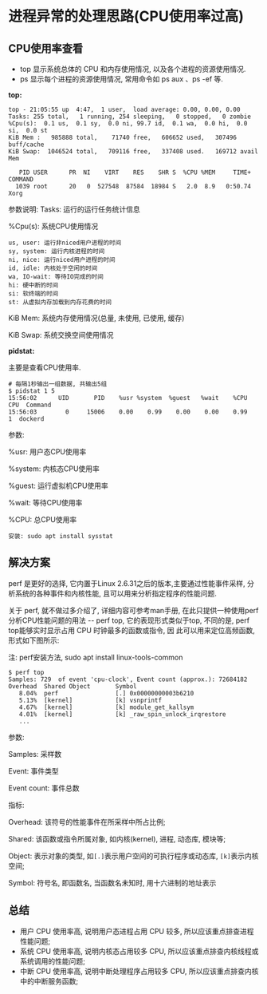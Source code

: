 # 进程异常的处理思路(CPU使用率过高)

## CPU使用率查看

- top 显示系统总体的 CPU 和内存使用情况, 以及各个进程的资源使用情况.
- ps 显示每个进程的资源使用情况, 常用命令如 ps aux 、ps -ef 等.

**top:**

```
top - 21:05:55 up  4:47,  1 user,  load average: 0.00, 0.00, 0.00
Tasks: 255 total,   1 running, 254 sleeping,   0 stopped,   0 zombie
%Cpu(s):  0.1 us,  0.1 sy,  0.0 ni, 99.7 id,  0.1 wa,  0.0 hi,  0.0 si,  0.0 st
KiB Mem :   985888 total,    71740 free,   606652 used,   307496 buff/cache
KiB Swap:  1046524 total,   709116 free,   337408 used.   169712 avail Mem 

   PID USER      PR  NI    VIRT    RES    SHR S  %CPU %MEM     TIME+ COMMAND                                                                                                                                 
  1039 root      20   0  527548  87584  18984 S   2.0  8.9   0:50.74 Xorg    
```

参数说明:
Tasks: 运行的运行任务统计信息

%Cpu(s): 系统CPU使用情况
```
us, user: 运行非niced用户进程的时间
sy, system: 运行内核进程的时间
ni, nice: 运行niced用户进程的时间
id, idle: 内核处于空闲的时间
wa, IO-wait: 等待IO完成的时间
hi: 硬中断的时间
si: 软终端的时间
st: 从虚拟内存加载到内存花费的时间
```

KiB Mem: 系统内存使用情况(总量, 未使用, 已使用, 缓存)

KiB Swap: 系统交换空间使用情况


**pidstat:**

主要是查看CPU使用率.

```
# 每隔1秒输出一组数据, 共输出5组
$ pidstat 1 5
15:56:02      UID       PID    %usr %system  %guest   %wait    %CPU   CPU  Command
15:56:03        0     15006    0.00    0.99    0.00    0.00    0.99     1  dockerd
```

参数:

%usr: 用户态CPU使用率
 
%system: 内核态CPU使用率

%guest: 运行虚拟机CPU使用率

%wait: 等待CPU使用率

%CPU: 总CPU使用率

```
安装: sudo apt install sysstat
```

## 解决方案

perf 是更好的选择, 它内置于Linux 2.6.31之后的版本,主要通过性能事件采样, 分析系统的各种事件和内核性能,
且可以用来分析指定程序的性能问题.

关于 perf, 就不做过多介绍了, 详细内容可参考man手册, 在此只提供一种使用perf分析CPU性能问题的用法 -- 
perf top, 它的表现形式类似于top, 不同的是, perf top能够实时显示占用 CPU 时钟最多的函数或指令, 因
此可以用来定位高频函数, 形式如下图所示:

注: perf安装方法, sudo apt install linux-tools-common

```
$ perf top
Samples: 729  of event 'cpu-clock', Event count (approx.): 72684182
Overhead  Shared Object       Symbol
   8.04%  perf                [.] 0x00000000003b6210
   5.13%  [kernel]            [k] vsnprintf
   4.67%  [kernel]            [k] module_get_kallsym
   4.01%  [kernel]            [k] _raw_spin_unlock_irqrestore
   ...
```

参数: 

Samples: 采样数

Event: 事件类型

Event count: 事件总数

指标:

Overhead: 该符号的性能事件在所采样中所占比例;

Shared: 该函数或指令所属对象, 如内核(kernel), 进程, 动态库, 模块等;

Object: 表示对象的类型, 如`[.]`表示用户空间的可执行程序或动态库, `[k]`表示内核空间;

Symbol: 符号名, 即函数名, 当函数名未知时, 用十六进制的地址表示


## 总结

- 用户 CPU 使用率高, 说明用户态进程占用 CPU 较多, 所以应该重点排查进程性能问题;
- 系统 CPU 使用率高, 说明内核态占用较多 CPU, 所以应该重点排查内核线程或系统调用的性能问题;
- 中断 CPU 使用率高, 说明中断处理程序占用较多 CPU, 所以应该重点排查内核中的中断服务函数;



